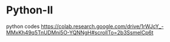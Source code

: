 # Python-II
python codes
https://colab.research.google.com/drive/1rWJcY_-MMxKh49q5TnUDMni5O-YQNNgH#scrollTo=2b3SsmelCp6t
